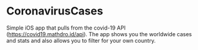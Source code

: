 # CoronavirusCases

Simple iOS app that pulls from the covid-19 API (https://covid19.mathdro.id/api). The app shows you the worldwide cases and stats and also allows you to filter for your own country.
